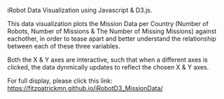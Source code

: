 iRobot Data Visualization using Javascript & D3.js.

This data visualization plots the Mission Data per Country (Number of Robots, Number of Missions & The Number of Missing Missions) against eachother, in order to tease apart and better understand the relationship between each of these three variables. 

Both the X & Y axes are interactive, such that when a different axes is clicked, the data dynmically updates to reflect the chosen X & Y axes.

For full display, please click this link: https://fitzpatrickmn.github.io/iRobotD3_MissionData/
